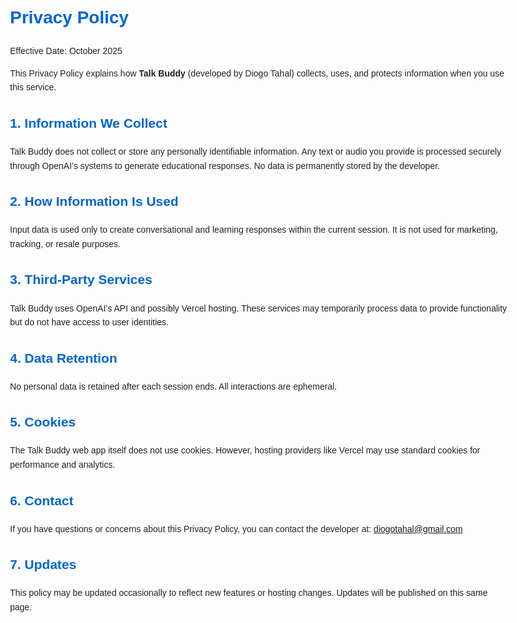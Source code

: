 <!DOCTYPE html>
<html lang="en">
<head>
  <meta charset="UTF-8" />
  <meta name="viewport" content="width=device-width, initial-scale=1.0" />
  <title>Privacy Policy - Talk Buddy</title>
  <style>
    body { font-family: Arial, sans-serif; line-height: 1.6; max-width: 800px; margin: 40px auto; padding: 0 20px; color: #222; }
    h1, h2 { color: #0066cc; }
  </style>
</head>
<body>
  <h1>Privacy Policy</h1>

  <p>Effective Date: October 2025</p>

  <p>This Privacy Policy explains how <strong>Talk Buddy</strong> (developed by Diogo Tahal) collects, uses, and protects information when you use this service.</p>

  <h2>1. Information We Collect</h2>
  <p>Talk Buddy does not collect or store any personally identifiable information. Any text or audio you provide is processed securely through OpenAI’s systems to generate educational responses. No data is permanently stored by the developer.</p>

  <h2>2. How Information Is Used</h2>
  <p>Input data is used only to create conversational and learning responses within the current session. It is not used for marketing, tracking, or resale purposes.</p>

  <h2>3. Third-Party Services</h2>
  <p>Talk Buddy uses OpenAI’s API and possibly Vercel hosting. These services may temporarily process data to provide functionality but do not have access to user identities.</p>

  <h2>4. Data Retention</h2>
  <p>No personal data is retained after each session ends. All interactions are ephemeral.</p>

  <h2>5. Cookies</h2>
  <p>The Talk Buddy web app itself does not use cookies. However, hosting providers like Vercel may use standard cookies for performance and analytics.</p>

  <h2>6. Contact</h2>
  <p>If you have questions or concerns about this Privacy Policy, you can contact the developer at:
     <a href="mailto:diogotahal@gmail.com">diogotahal@gmail.com</a>
  </p>

  <h2>7. Updates</h2>
  <p>This policy may be updated occasionally to reflect new features or hosting changes. Updates will be published on this same page.</p>
</body>
</html>
